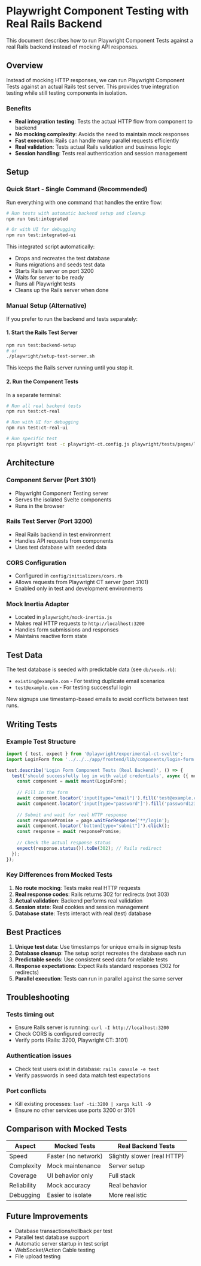 # Playwright Component Testing with Real Rails Backend

This document describes how to run Playwright Component Tests against a real Rails backend instead of mocking API responses.

## Overview

Instead of mocking HTTP responses, we can run Playwright Component Tests against an actual Rails test server. This provides true integration testing while still testing components in isolation.

### Benefits

- **Real integration testing**: Tests the actual HTTP flow from component to backend
- **No mocking complexity**: Avoids the need to maintain mock responses
- **Fast execution**: Rails can handle many parallel requests efficiently
- **Real validation**: Tests actual Rails validation and business logic
- **Session handling**: Tests real authentication and session management

## Setup

### Quick Start - Single Command (Recommended)

Run everything with one command that handles the entire flow:

```bash
# Run tests with automatic backend setup and cleanup
npm run test:integrated

# Or with UI for debugging
npm run test:integrated-ui
```

This integrated script automatically:
- Drops and recreates the test database
- Runs migrations and seeds test data
- Starts Rails server on port 3200
- Waits for server to be ready
- Runs all Playwright tests
- Cleans up the Rails server when done

### Manual Setup (Alternative)

If you prefer to run the backend and tests separately:

#### 1. Start the Rails Test Server

```bash
npm run test:backend-setup
# or
./playwright/setup-test-server.sh
```

This keeps the Rails server running until you stop it.

#### 2. Run the Component Tests

In a separate terminal:

```bash
# Run all real backend tests
npm run test:ct-real

# Run with UI for debugging
npm run test:ct-real-ui

# Run specific test
npx playwright test -c playwright-ct.config.js playwright/tests/pages/login-real-backend.pw.js
```

## Architecture

### Component Server (Port 3101)
- Playwright Component Testing server
- Serves the isolated Svelte components
- Runs in the browser

### Rails Test Server (Port 3200)
- Real Rails backend in test environment
- Handles API requests from components
- Uses test database with seeded data


### CORS Configuration
- Configured in `config/initializers/cors.rb`
- Allows requests from Playwright CT server (port 3101)
- Enabled only in test and development environments

### Mock Inertia Adapter
- Located in `playwright/mock-inertia.js`
- Makes real HTTP requests to `http://localhost:3200`
- Handles form submissions and responses
- Maintains reactive form state

## Test Data

The test database is seeded with predictable data (see `db/seeds.rb`):

- `existing@example.com` - For testing duplicate email scenarios
- `test@example.com` - For testing successful login

New signups use timestamp-based emails to avoid conflicts between test runs.

## Writing Tests

### Example Test Structure

```javascript
import { test, expect } from '@playwright/experimental-ct-svelte';
import LoginForm from '../../../app/frontend/lib/components/login-form.svelte';

test.describe('Login Form Component Tests (Real Backend)', () => {
  test('should successfully log in with valid credentials', async ({ mount, page }) => {
    const component = await mount(LoginForm);
    
    // Fill in the form
    await component.locator('input[type="email"]').fill('test@example.com');
    await component.locator('input[type="password"]').fill('password123');
    
    // Submit and wait for real HTTP response
    const responsePromise = page.waitForResponse('**/login');
    await component.locator('button[type="submit"]').click();
    const response = await responsePromise;
    
    // Check the actual response status
    expect(response.status()).toBe(302); // Rails redirect
  });
});
```

### Key Differences from Mocked Tests

1. **No route mocking**: Tests make real HTTP requests
2. **Real response codes**: Rails returns 302 for redirects (not 303)
3. **Actual validation**: Backend performs real validation
4. **Session state**: Real cookies and session management
5. **Database state**: Tests interact with real (test) database

## Best Practices

1. **Unique test data**: Use timestamps for unique emails in signup tests
2. **Database cleanup**: The setup script recreates the database each run
3. **Predictable seeds**: Use consistent seed data for reliable tests
4. **Response expectations**: Expect Rails standard responses (302 for redirects)
5. **Parallel execution**: Tests can run in parallel against the same server

## Troubleshooting

### Tests timing out
- Ensure Rails server is running: `curl -I http://localhost:3200`
- Check CORS is configured correctly
- Verify ports (Rails: 3200, Playwright CT: 3101)

### Authentication issues
- Check test users exist in database: `rails console -e test`
- Verify passwords in seed data match test expectations

### Port conflicts
- Kill existing processes: `lsof -ti:3200 | xargs kill -9`
- Ensure no other services use ports 3200 or 3101

## Comparison with Mocked Tests

| Aspect | Mocked Tests | Real Backend Tests |
|--------|--------------|-------------------|
| Speed | Faster (no network) | Slightly slower (real HTTP) |
| Complexity | Mock maintenance | Server setup |
| Coverage | UI behavior only | Full stack |
| Reliability | Mock accuracy | Real behavior |
| Debugging | Easier to isolate | More realistic |

## Future Improvements

- Database transactions/rollback per test
- Parallel test database support
- Automatic server startup in test script
- WebSocket/Action Cable testing
- File upload testing